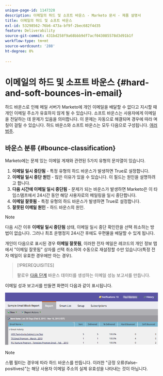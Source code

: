 ```yaml
---
unique-page-id: 1147328
description: 이메일의 하드 및 소프트 바운스 - Marketo 문서 - 제품 설명서
title: 이메일의 하드 및 소프트 바운스
exl-id: 53298562-76b6-473a-bf9f-2bec682f4d35
feature: Deliverability
source-git-commit: 431bd258f9a68bbb9df7acf043085578d3d91b1f
workflow-type: tm+mt
source-wordcount: '288'
ht-degree: 0%

---
```


# 이메일의 하드 및 소프트 바운스 {#hard-and-soft-bounces-in-email}

하드 바운스로 인해 메일 서버가 Marketo에 개인 이메일을 배달할 수 없다고 지시할 때 개인 이메일 주소가 유효하지 않게 될 수 있습니다. 소프트 바운스는 사용자에게 이메일을 전달하는 데 문제가 있음을 의미합니다. 이 문제는 자동으로 해결되며 경우에 따라 며칠이 걸릴 수 있습니다. 하드 바운스와 소프트 바운스는 모두 다음으로 구성됩니다. [여러 범주](https://nation.marketo.com/t5/Knowledgebase/Maintaining-a-Directory-of-Leads-Bouncing-Emails/ta-p/300838).

## 바운스 분류 {#bounce-classification}

Marketo에는 문제 있는 이메일 게재와 관련된 5가지 유형의 문자열이 있습니다.

1. **이메일 일시 중단됨** - 특정 유형의 하드 바운스가 발생하면 True로 설정합니다.
1. **이메일 일시 중단 원인** - 많은 이유가 있을 수 있습니다. 이 필드는 원인을 설명하려고 합니다.
1. **다음 시간에 이메일 일시 중단됨** - 문제가 되는 바운스가 발생하면 Marketo은 이 타임스탬프에서 24시간 동안 해당 사용자로의 메일링을 일시 중단합니다.
1. **이메일 잘못됨** - 특정 유형의 하드 바운스가 발생하면 True로 설정합니다.
1. **잘못된 이메일 원인** - 하드 바운스의 원인.

>[!NOTE]
>
>다음 시간 이후 **이메일 일시 중단됨** 상태, 이메일 일시 중단 확인란을 선택 취소하는 방법이 없습니다. 그러나 최초 운행정지 24시간 후에도 우편물을 배달할 수 있게 됩니다.
>
>개인이 다음으로 표시된 경우 **이메일 잘못됨**, 이러한 전자 메일은 레코드의 개인 정보 탭에서 &quot;이메일 잘못됨&quot; 상자를 선택 취소하여 수동으로 재설정할 수만 있습니다(특정 전자 메일이 유효한 경우에만 아는 경우).

>[!PREREQUISITES]
>
>팔로우 [다음 단계](/help/marketo/product-docs/email-marketing/email-programs/email-program-data/email-performance-report.md) 바운스 데이터를 생성하는 이메일 성능 보고서를 만듭니다.

이메일 성과 보고서를 만들면 화면이 다음과 같이 표시됩니다.

![](assets/soft-hard-bounce.png)

>[!NOTE]
>
>스팸 필터는 경우에 따라 하드 바운스를 만듭니다. 이러한 &quot;긍정 오류(false-positives)&quot;는 해당 사용자 이메일 주소의 실제 유효성을 나타내는 것이 아닙니다.
